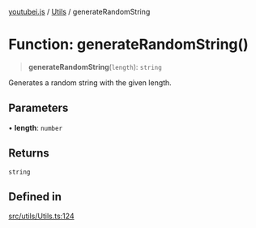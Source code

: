 [youtubei.js](../../../README.md) / [Utils](../README.md) / generateRandomString

# Function: generateRandomString()

> **generateRandomString**(`length`): `string`

Generates a random string with the given length.

## Parameters

• **length**: `number`

## Returns

`string`

## Defined in

[src/utils/Utils.ts:124](https://github.com/LuanRT/YouTube.js/blob/af92984523f90200a18314b94478a2697c9deab0/src/utils/Utils.ts#L124)
